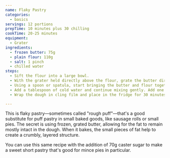 ```yaml
---
name: Flaky Pastry
categories:
  - basics
servings: 12 portions
prepTime: 10 minutes plus 30 chilling
cookTime: 20-25 minutes
equipment:
  - Grater
ingredients:
  - frozen butter: 75g
  - plain flour: 110g
  - salt: 1 pinch
  - chilled water
steps:
  - Sift the flour into a large bowl.
  - With the grater held directly above the flour, grate the butter directly on top of the flour.
  - Using a spoon or spatula, start bringing the butter and flour together. Don't use your hands – it's important that the fat remains cold. What you're trying to do here is coat all of the butter with flour.
  - Add a tablespoon of cold water and continue mixing gently. Add one or two more tablespoons at a time, until the dough just starts to come together. You're aiming for a very short, clean dough – there should be no bits of loose fat or flour once you are done, but the dough shouldn't be wet or mushy.
  - Wrap the dough in cling film and place in the fridge for 30 minutes to chill. After that, it's ready to use in your recipe.

---
```


This is flaky pastry—sometimes called "rough puff"—that's a good substitute for puff pastry in small baked goods, like sausage rolls or small pies. The secret is using frozen, grated butter, allowing for the fat to remain mostly intact in the dough. When it bakes, the small pieces of fat help to create a crumbly, layered structure.

You can use this same recipe with the addition of 70g caster sugar to make a sweet short pastry that's good for mince pies in particular.
